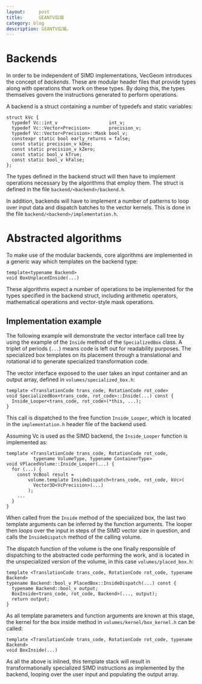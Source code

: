 ```yaml
---
layout:     post
title:      GEANTV后端
category: blog
description: GEANTV后端。
---
```


Backends
========

In order to be independent of SIMD implementations, VecGeom introduces the concept of *backends*. These are modular header files that provide types along with operations that work on these types. By doing this, the types themselves govern the instructions generated to perform operations.

A backend is a struct containing a number of typedefs and static variables:

    struct kVc {
      typedef Vc::int_v                   int_v;
      typedef Vc::Vector<Precision>       precision_v;
      typedef Vc::Vector<Precision>::Mask bool_v;
      constexpr static bool early_returns = false;
      const static precision_v kOne;
      const static precision_v kZero;
      const static bool_v kTrue;
      const static bool_v kFalse;
    };

The types defined in the backend struct will then have to implement operations necessary by the algorithms that employ them. The struct is defined in the file `backend/<backend>/backend.h`.

In addition, backends will have to implement a number of patterns to loop over input data and dispatch batches to the vector kernels. This is done in the file `backend/<backend>/implementation.h`.

Abstracted algorithms
=====================

To make use of the modular backends, core algorithms are implemented in a generic way which templates on the backend type:

    template<typename Backend>
    void BoxUnplacedInside(...)

These algorithms expect a number of operations to be implemented for the types specified in the backend struct, including arithmetic operators, mathematical operations and vector-style mask operations.

Implementation example
----------------------

The following example will demonstrate the vector interface call tree by using the example of the `Inside` method of the `SpecializedBox` class. A triplet of periods (`...`) means code is left out for readability purposes. The specialized box templates on its placement through a translational and rotational id to generate specialized transformation code.

The vector interface exposed to the user takes an input container and an output array, defined in `volumes/specialized_box.h`:

    template <TranslationCode trans_code, RotationCode rot_code>
    void SpecializedBox<trans_code, rot_code>::Inside(...) const {
      Inside_Looper<trans_code, rot_code>(*this, ...);
    }

This call is dispatched to the free function `Inside_Looper`, which is located in the `implementation.h` header file of the backend used.

Assuming Vc is used as the SIMD backend, the `Inside_Looper` function is implemented as:

    template <TranslationCode trans_code, RotationCode rot_code,
              typename VolumeType, typename ContainerType>
    void VPlacedVolume::Inside_Looper(...) {
      for (...) {
        const VcBool result =
            volume.template InsideDispatch<trans_code, rot_code, kVc>(
              Vector3D<VcPrecision>(...)
            );
        ...
      }
    }

When called from the `Inside` method of the specialized box, the last two template arguments can be inferred by the function arguments. The looper then *loops* over the input in steps of the SIMD vector size in question, and calls the `InsideDispatch` method of the calling volume.

The dispatch function of the volume is the one finally responsible of dispatching to the abstracted code performing the work, and is located in the unspecialized version of the volume, in this case `volumes/placed_box.h`:

    template <TranslationCode trans_code, RotationCode rot_code, typename Backend>
    typename Backend::bool_v PlacedBox::InsideDispatch(...) const {
      typename Backend::bool_v output;
      BoxInside<trans_code, rot_code, Backend>(..., output);
      return output;
    }

As all template parameters and function arguments are known at this stage, the kernel for the box inside method in `volumes/kernel/box_kernel.h` can be called:

    template <TranslationCode trans_code, RotationCode rot_code, typename Backend>
    void BoxInside(...)

As all the above is inlined, this template stack will result in transformationally specialized SIMD instructions as implemented by the backend, looping over the user input and populating the output array.
